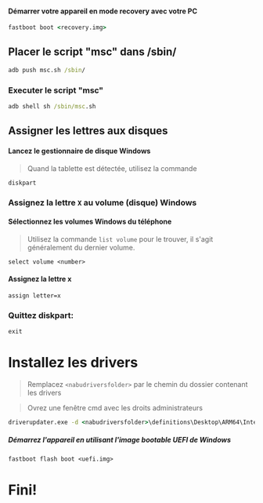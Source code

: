 #### Démarrer votre appareil en mode recovery avec votre PC

```cmd
fastboot boot <recovery.img>
```

## Placer le script "msc" dans /sbin/

```cmd
adb push msc.sh /sbin/
```

### Executer le script "msc"

```cmd
adb shell sh /sbin/msc.sh
```

## Assigner les lettres aux disques

#### Lancez le gestionnaire de disque Windows

> Quand la tablette est détectée, utilisez la commande

```cmd
diskpart
```

### Assignez la lettre `X` au volume (disque) Windows

#### Sélectionnez les volumes Windows du téléphone

> Utilisez la commande `list volume` pour le trouver, il s'agit généralement du dernier volume.

```diskpart
select volume <number>
```

#### Assignez la lettre x

```diskpart
assign letter=x
```

### Quittez diskpart:

```diskpart
exit
```

# Installez les drivers

> Remplacez `<nabudriversfolder>` par le chemin du dossier contenant les drivers

> Ovrez une fenêtre cmd avec les droits administrateurs

```cmd
driverupdater.exe -d <nabudriversfolder>\definitions\Desktop\ARM64\Internal\nabu.txt -r <nabudriversfolder> -p X:
```

##### Démarrez l'appareil en utilisant l'image bootable UEFI de Windows

```
fastboot flash boot <uefi.img>
```

# Fini!
